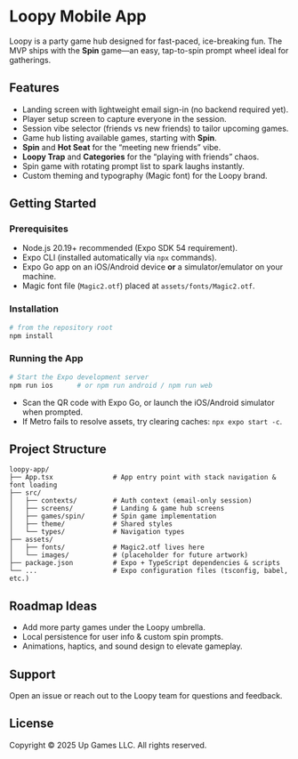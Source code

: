 # Loopy Mobile App

Loopy is a party game hub designed for fast-paced, ice-breaking fun. The MVP ships with the **Spin** game—an easy, tap-to-spin prompt wheel ideal for gatherings.

## Features
- Landing screen with lightweight email sign-in (no backend required yet).
- Player setup screen to capture everyone in the session.
- Session vibe selector (friends vs new friends) to tailor upcoming games.
- Game hub listing available games, starting with **Spin**.
- **Spin** and **Hot Seat** for the “meeting new friends” vibe.
- **Loopy Trap** and **Categories** for the “playing with friends” chaos.
- Spin game with rotating prompt list to spark laughs instantly.
- Custom theming and typography (Magic font) for the Loopy brand.

## Getting Started

### Prerequisites
- Node.js 20.19+ recommended (Expo SDK 54 requirement).
- Expo CLI (installed automatically via `npx` commands).
- Expo Go app on an iOS/Android device **or** a simulator/emulator on your machine.
- Magic font file (`Magic2.otf`) placed at `assets/fonts/Magic2.otf`.

### Installation
```bash
# from the repository root
npm install
```

### Running the App
```bash
# Start the Expo development server
npm run ios      # or npm run android / npm run web
```
- Scan the QR code with Expo Go, or launch the iOS/Android simulator when prompted.
- If Metro fails to resolve assets, try clearing caches: `npx expo start -c`.

## Project Structure
```
loopy-app/
├── App.tsx               # App entry point with stack navigation & font loading
├── src/
│   ├── contexts/         # Auth context (email-only session)
│   ├── screens/          # Landing & game hub screens
│   ├── games/spin/       # Spin game implementation
│   ├── theme/            # Shared styles
│   └── types/            # Navigation types
├── assets/
│   ├── fonts/            # Magic2.otf lives here
│   └── images/           # (placeholder for future artwork)
├── package.json          # Expo + TypeScript dependencies & scripts
└── ...                   # Expo configuration files (tsconfig, babel, etc.)
```

## Roadmap Ideas
- Add more party games under the Loopy umbrella.
- Local persistence for user info & custom spin prompts.
- Animations, haptics, and sound design to elevate gameplay.

## Support
Open an issue or reach out to the Loopy team for questions and feedback.

## License
Copyright © 2025 Up Games LLC. All rights reserved.
